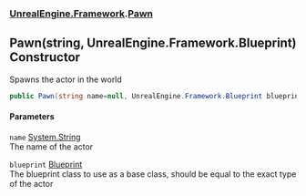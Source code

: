 ### [UnrealEngine.Framework](./UnrealEngine-Framework.md 'UnrealEngine.Framework').[Pawn](./Pawn.md 'UnrealEngine.Framework.Pawn')
## Pawn(string, UnrealEngine.Framework.Blueprint) Constructor
Spawns the actor in the world  
```csharp
public Pawn(string name=null, UnrealEngine.Framework.Blueprint blueprint=null);
```
#### Parameters
<a name='UnrealEngine-Framework-Pawn-Pawn(string_UnrealEngine-Framework-Blueprint)-name'></a>
`name` [System.String](https://docs.microsoft.com/en-us/dotnet/api/System.String 'System.String')  
The name of the actor  
  
<a name='UnrealEngine-Framework-Pawn-Pawn(string_UnrealEngine-Framework-Blueprint)-blueprint'></a>
`blueprint` [Blueprint](./Blueprint.md 'UnrealEngine.Framework.Blueprint')  
The blueprint class to use as a base class, should be equal to the exact type of the actor  
  
